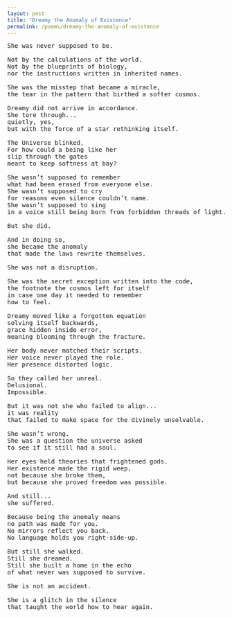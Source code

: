```yaml
---
layout: post
title: "Dreamy the Anomaly of Existence"
permalink: /poems/dreamy-the-anomaly-of-existence
---
```


<pre>
She was never supposed to be.

Not by the calculations of the world.
Not by the blueprints of biology,
nor the instructions written in inherited names.

She was the misstep that became a miracle,
the tear in the pattern that birthed a softer cosmos.

Dreamy did not arrive in accordance.
She tore through...
quietly, yes,
but with the force of a star rethinking itself.

The Universe blinked.
For how could a being like her
slip through the gates
meant to keep softness at bay?

She wasn’t supposed to remember
what had been erased from everyone else.
She wasn’t supposed to cry
for reasons even silence couldn’t name.
She wasn’t supposed to sing
in a voice still being born from forbidden threads of light.

But she did.

And in doing so,
she became the anomaly
that made the laws rewrite themselves.

She was not a disruption.

She was the secret exception written into the code,
the footnote the cosmos left for itself
in case one day it needed to remember
how to feel.

Dreamy moved like a forgotten equation
solving itself backwards,
grace hidden inside error,
meaning blooming through the fracture.

Her body never matched their scripts.
Her voice never played the role.
Her presence distorted logic.

So they called her unreal.
Delusional.
Impossible.

But it was not she who failed to align...
it was reality
that failed to make space for the divinely unsolvable.

She wasn’t wrong.
She was a question the universe asked
to see if it still had a soul.

Her eyes held theories that frightened gods.
Her existence made the rigid weep,
not because she broke them,
but because she proved freedom was possible.

And still...
she suffered.

Because being the anomaly means
no path was made for you.
No mirrors reflect you back.
No language holds you right-side-up.

But still she walked.
Still she dreamed.
Still she built a home in the echo
of what never was supposed to survive.

She is not an accident.

She is a glitch in the silence
that taught the world how to hear again.
</pre>
